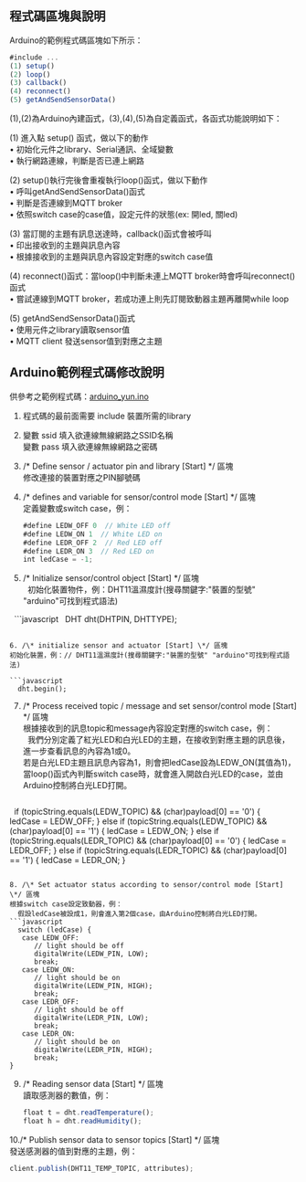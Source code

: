 <!--![ARDUINO YÚN](https://github.com/skellroyal/scratchx/blob/gh-pages/arduinoSampleCode/arduino_yun.jpg)
Source: https://store.arduino.cc/usa/arduino-yun*/-->

## 程式碼區塊與說明  

Arduino的範例程式碼區塊如下所示：  
```javascript
#include ...
(1) setup()
(2) loop()
(3) callback()
(4) reconnect()
(5) getAndSendSensorData()
```  
(1),(2)為Arduino內建函式，(3),(4),(5)為自定義函式，各函式功能說明如下：  

(1) 進入點 setup() 函式，做以下的動作  
    • 初始化元件之library、Serial通訊、全域變數  
    • 執行網路連線，判斷是否已連上網路  

(2) setup()執行完後會重複執行loop()函式，做以下動作  
    • 呼叫getAndSendSensorData()函式  
    • 判斷是否連線到MQTT broker  
    • 依照switch case的case值，設定元件的狀態(ex: 開led, 關led)  
    
(3) 當訂閱的主題有訊息送達時，callback()函式會被呼叫  
    • 印出接收到的主題與訊息內容  
    • 根據接收到的主題與訊息內容設定對應的switch case值  
    
(4) reconnect()函式：當loop()中判斷未連上MQTT broker時會呼叫reconnect()函式  
    • 嘗試連線到MQTT broker，若成功連上則先訂閱致動器主題再離開while loop  

(5) getAndSendSensorData()函式  
    • 使用元件之library讀取sensor值  
    • MQTT client 發送sensor值到對應之主題  

## Arduino範例程式碼修改說明  

供參考之範例程式碼：[arduino_yun.ino](https://github.com/skellroyal/scratchx/blob/gh-pages/arduinoSampleCode/sample_yun.ino)  

1. 程式碼的最前面需要 include 裝置所需的library  

2. 變數 ssid 填入欲連線無線網路之SSID名稱  
   變數 pass 填入欲連線無線網路之密碼  
   
3. /\* Define sensor / actuator pin and library [Start] \*/ 區塊  
   修改連接的裝置對應之PIN腳號碼  
   
4. /\* defines and variable for sensor/control mode [Start] \*/ 區塊  
   定義變數或switch case，例：  
   ```javascript  
   #define LEDW_OFF 0  // White LED off  
   #define LEDW_ON 1  // White LED on  
   #define LEDR_OFF 2  // Red LED off  
   #define LEDR_ON 3  // Red LED on  
   int ledCase = -1;  
   ```  

5. /\* Initialize sensor/control object [Start] \*/ 區塊  
   初始化裝置物件，例：DHT11溫濕度計\(搜尋關鍵字:"裝置的型號" "arduino"可找到程式語法\)  
   
   ```javascript
   DHT dht(DHTPIN, DHTTYPE);
   ```

6. /\* initialize sensor and actuator [Start] \*/ 區塊  
   初始化裝置，例：// DHT11溫濕度計(搜尋關鍵字:"裝置的型號" "arduino"可找到程式語法)  
   
   ```javascript  
   dht.begin();
   ```  

7. /\* Process received topic / message and set sensor/control mode [Start] \*/ 區塊  
   根據接收到的訊息topic和message內容設定對應的switch case，例：  
   我們分別定義了紅光LED和白光LED的主題，在接收到對應主題的訊息後，進一步查看訊息的內容為1或0。  
   若是白光LED主題且訊息內容為1，則會把ledCase設為LEDW_ON(其值為1)，當loop()函式內判斷switch case時，就會進入開啟白光LED的case，並由Arduino控制將白光LED打開。  
   
   ```javascript  
   if (topicString.equals(LEDW_TOPIC) && (char)payload[0] == '0') {  
      ledCase = LEDW_OFF;
   } else if (topicString.equals(LEDW_TOPIC) && (char)payload[0] == '1') {
      ledCase = LEDW_ON;
   } else if (topicString.equals(LEDR_TOPIC) && (char)payload[0] == '0') {
      ledCase = LEDR_OFF;
   } else if (topicString.equals(LEDR_TOPIC) && (char)payload[0] == '1') {
      ledCase = LEDR_ON;
   }
   ```

8. /\* Set actuator status according to sensor/control mode [Start] \*/ 區塊  
   根據switch case設定致動器，例：  
   假設ledCase被設成1，則會進入第2個case，由Arduino控制將白光LED打開。  
   ```javascript
   switch (ledCase) {
      case LEDW_OFF:
         // light should be off
         digitalWrite(LEDW_PIN, LOW);
         break;
      case LEDW_ON:
         // light should be on
         digitalWrite(LEDW_PIN, HIGH);
         break;
      case LEDR_OFF:
         // light should be off
         digitalWrite(LEDR_PIN, LOW);
         break;
      case LEDR_ON:
         // light should be on
         digitalWrite(LEDR_PIN, HIGH);
         break;
   }
   ```

9. /\* Reading sensor data [Start] \*/ 區塊  
   讀取感測器的數值，例：  
   ```javascript
   float t = dht.readTemperature();
   float h = dht.readHumidity();
   ```

10./\* Publish sensor data to sensor topics [Start] \*/ 區塊  
   發送感測器的值到對應的主題，例：  
   ```javascript
   client.publish(DHT11_TEMP_TOPIC, attributes);
   ```
